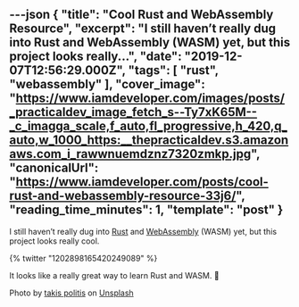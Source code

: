 ---json
{
  "title": "Cool Rust and WebAssembly Resource",
  "excerpt": "I still haven’t really dug into Rust and WebAssembly (WASM) yet, but this project looks really...",
  "date": "2019-12-07T12:56:29.000Z",
  "tags": [
    "rust",
    "webassembly"
  ],
  "cover_image": "https://www.iamdeveloper.com/images/posts/_practicaldev_image_fetch_s--Ty7xK65M--_c_imagga_scale,f_auto,fl_progressive,h_420,q_auto,w_1000_https:__thepracticaldev.s3.amazonaws.com_i_rawwnuemdznz7320zmkp.jpg",
  "canonicalUrl": "https://www.iamdeveloper.com/posts/cool-rust-and-webassembly-resource-33j6/",
  "reading_time_minutes": 1,
  "template": "post"
}
---

I still haven’t really dug into [Rust](https://www.rust-lang.org) and [WebAssembly](https://webassembly.org) (WASM) yet, but this project looks really cool.

{% twitter "1202898165420249089" %}

It looks like a really great way to learn Rust and WASM. 👏

Photo by [takis politis](https://unsplash.com/@citylop?utm_source=unsplash&utm_medium=referral&utm_content=creditCopyText) on [Unsplash](https://unsplash.com/?utm_source=unsplash&utm_medium=referral&utm_content=creditCopyText)
